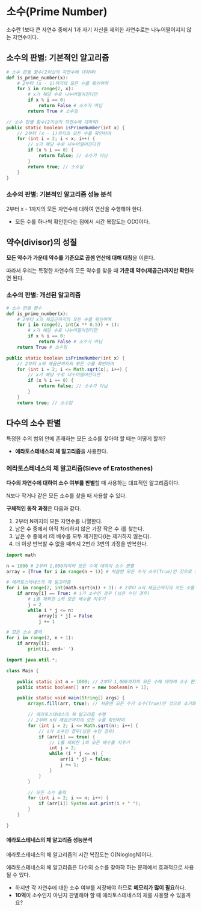 # 소수(Prime Number)

소수란 1보다 큰 자연수 중에서 1과 자기 자신을 제외한 자연수로는 나누어떨어지지 않는 자연수이다.

## 소수의 판별: 기본적인 알고리즘

```python
# 소수 판별 함수(2이상의 자연수에 대하여)
def is_prime_number(x):
    # 2부터 (x - 1)까지의 모든 수를 확인하며
    for i in range(2, x):
        # x가 해당 수로 나누어떨어진다면
        if x % i == 0:
            return False # 소수가 아님
        return True # 소수임
```

```java
// 소수 판별 함수(2이상의 자연수에 대하여)
public static boolean isPrimeNumber(int x) {
    // 2부터 (x - 1)까지의 모든 수를 확인하며
    for (int i = 2; i < x; i++) {
        // x가 해당 수로 나누어떨어진다면
        if (x % i == 0) {
            return false; // 소수가 아님
        }
        return true; // 소수임
    }
}
```

### 소수의 판별: 기본적인 알고리즘 성능 분석

2부터 x - 1까지의 모든 자연수에 대하여 연산을 수행해야 한다.

- 모든 수를 하나씩 확인한다는 점에서 시간 복잡도는 O(X)이다.

## 약수(divisor)의 성질

**모든 약수가 가운데 약수를 기준으로 곱셈 연산에 대해 대칭**을 이룬다.

따라서 우리는 특정한 자연수의 모든 약수를 찾을 때 **가운데 약수(제곱근)까지만 확인**하면 된다.

### 소수의 판별: 개선된 알고리즘

```python
# 소수 판별 함수
def is_prime_number(x):
    # 2부터 x의 제곱근까지의 모든 수를 확인하며
    for i in range(2, int(x ** 0.5)) + 1):
        # x가 해당 수로 나누어떨어진다면
        if x % i == 0:
            return False # 소수가 아님
    return True # 소수임
```

```java
public static boolean isPrimeNumber(int x) {
    // 2부터 x의 제곱근까지의 모든 수를 확인하며
    for (int i = 2; i <= Math.sqrt(x); i++) {
        // x가 해당 수로 나누어떨어진다면
        if (x % i == 0) {
            return false; // 소수가 아님
        }
    }
    return true; // 소수임
```

## 다수의 소수 판별

특정한 수의 범위 안에 존재하는 모든 소수를 찾아야 할 때는 어떻게 할까?

- **에라토스테네스의 체 알고리즘**을 사용한다.

### 에라토스테네스의 체 알고리즘(Sieve of Eratosthenes)

**다수의 자연수에 대하여 소수 여부를 판별**할 때 사용하는 대표적인 알고리즘이다.

N보다 작거나 같은 모든 소수를 찾을 때 사용할 수 있다.

**구체적인 동작 과정**은 다음과 같다.

1. 2부터 N까지의 모든 자연수를 나열한다.
2. 남은 수 중에서 아직 처리하지 않은 가장 작은 수 i를 찾는다.
3. 남은 수 중에서 i의 배수를 모두 제거한다(i는 제거하지 않는다).
4. 더 이상 반복할 수 없을 때까지 2번과 3번의 과정을 반복한다.

```python
import math

n = 1000 # 2부터 1,000까지의 모든 수에 대하여 소수 판별
array = [True for i in range(n + 1)] # 처음엔 모든 수가 소수(True)인 것으로 초기화

# 에라토스테네스의 체 알고리즘
for i in range(2, int(math.sqrt(n)) + 1): # 2부터 n의 제곱근까지의 모든 수를 확인하며
    if array[i] == True: # i가 소수인 경우 (남은 수인 경우)
        # i를 제외한 i의 모든 배수를 지우기
        j = 2
        while i * j <= n:
            array[i * j] = False
            j += 1

# 모든 소수 출력
for i in range(2, n + 1):
    if array[i]:
        print(i, end=' ')
```

```java
import java.util.*;

class Main {

    public static int n = 1000; // 2부터 1,000까지의 모든 수에 대하여 소수 판별
    public static boolean[] arr = new boolean[n + 1];

    public static void main(String[] args) {
        Arrays.fill(arr, true); // 처음엔 모든 수가 소수(True)인 것으로 초기화(0과 1은 제외)

        // 에라토스테네스의 체 알고리즘 수행
        // 2부터 n의 제곱근까지의 모든 수를 확인하며
        for (int i = 2; i <= Math.sqrt(n); i++) {
            // i가 소수인 경우(남은 수인 경우)
            if (arr[i] == true) {
                // i를 제외한 i의 모든 배수를 지우기
                int j = 2;
                while (i * j <= n) {
                    arr[i * j] = false;
                    j += 1;
                }
            }
        }

        // 모든 소수 출력
        for (int i = 2; i <= n; i++) {
            if (arr[i]) System.out.print(i + " ");
        }
    }

}
```

#### 에라토스테네스의 체 알고리즘 성능분석

에라토스테네스의 체 알고리즘의 시간 복잡도는 O(NloglogN)이다.

에라토스테네스의 체 알고리즘은 다수의 소수를 찾아햐 하는 문제에서 효과적으로 사용될 수 있다.

- 하지만 각 자연수에 대한 소수 여부를 저장해야 하므로 **메모리가 많이 필요**하다.
- **10억**이 소수인지 아닌지 판별해야 할 때 에라토스테네스의 체를 사용할 수 있을까요?
